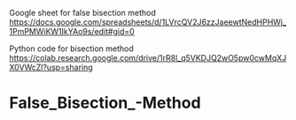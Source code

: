 Google sheet for false bisection method
https://docs.google.com/spreadsheets/d/1LVrcQV2J6zzJaeewtNedHPHWj_1PmPMWiKW1IkYAo9s/edit#gid=0

Python code for bisection method
https://colab.research.google.com/drive/1rR8l_q5VKDJQ2wO5pw0cwMqXJX0VWcZl?usp=sharing
# False_Bisection_-Method

